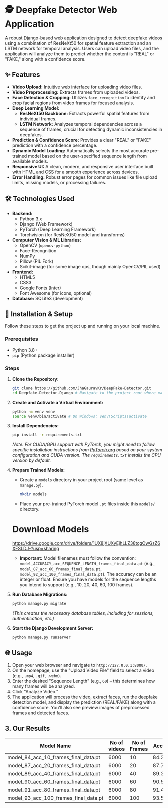 # 🕵️ Deepfake Detector Web Application

A robust Django-based web application designed to detect deepfake videos using a combination of ResNeXt50 for spatial feature extraction and an LSTM network for temporal analysis. Users can upload video files, and the application will analyze them to predict whether the content is "REAL" or "FAKE," along with a confidence score.

## ✨ Features

* **Video Upload:** Intuitive web interface for uploading video files.
* **Video Preprocessing:** Extracts frames from uploaded videos.
* **Face Detection & Cropping:** Utilizes `face_recognition` to identify and crop facial regions from video frames for focused analysis.
* **Deep Learning Model:**
    * **ResNeXt50 Backbone:** Extracts powerful spatial features from individual frames.
    * **LSTM Network:** Analyzes temporal dependencies across a sequence of frames, crucial for detecting dynamic inconsistencies in deepfakes.
* **Prediction & Confidence Score:** Provides a clear "REAL" or "FAKE" prediction with a confidence percentage.
* **Dynamic Model Loading:** Automatically selects the most accurate pre-trained model based on the user-specified sequence length from available models.
* **Responsive UI:** A clean, modern, and responsive user interface built with HTML and CSS for a smooth experience across devices.
* **Error Handling:** Robust error pages for common issues like file upload limits, missing models, or processing failures.

## 🛠️ Technologies Used

* **Backend:**
    * Python 3.x
    * Django (Web Framework)
    * PyTorch (Deep Learning Framework)
    * Torchvision (for ResNeXt50 model and transforms)
* **Computer Vision & ML Libraries:**
    * OpenCV (`opencv-python`)
    * Face-Recognition
    * NumPy
    * Pillow (PIL Fork)
    * Scikit-image (for some image ops, though mainly OpenCV/PIL used)
* **Frontend:**
    * HTML5
    * CSS3
    * Google Fonts (Inter)
    * Font Awesome (for icons, optional)
* **Database:** SQLite3 (development)

## 🚀 Installation & Setup

Follow these steps to get the project up and running on your local machine.

### Prerequisites

* Python 3.8+
* `pip` (Python package installer)

### Steps

1.  **Clone the Repository:**
    ```bash
    git clone https://github.com/JhaGauravKr/DeepFake-Detector.git
    cd Deepfake-Detector-Django # Navigate to the project root where manage.py is
    ```

2.  **Create and Activate a Virtual Environment:**
    ```bash
    python -m venv venv
    source venv/bin/activate # On Windows: venv\Scripts\activate
    ```

3.  **Install Dependencies:**
    ```bash
    pip install -r requirements.txt
    ```
    *Note: For CUDA/GPU support with PyTorch, you might need to follow specific installation instructions from [PyTorch.org](https://pytorch.org/get-started/locally/) based on your system configuration and CUDA version. The `requirements.txt` installs the CPU version by default.*

4.  **Prepare Trained Models:**
    * Create a `models` directory in your project root (same level as `manage.py`).
        ```bash
        mkdir models
        ```
    * Place your pre-trained PyTorch model `.pt` files inside this `models/` directory.
    # Download Models
      https://drive.google.com/drive/folders/1UX8jXUXyEjhLLZ38tcgOwGsZ6XFSLDJ-?usp=sharing

    * **Important:** Model filenames must follow the convention:
        `model_ACCURACY_acc_SEQUENCE_LENGTH_frames_final_data.pt`
        (e.g., `model_87_acc_60_frames_final_data.pt`, `model_92_acc_100_frames_final_data.pt`). The accuracy can be an integer or float. Ensure you have models for the sequence lengths you intend to support (e.g., 10, 20, 40, 60, 100 frames).

5.  **Run Database Migrations:**
    ```bash
    python manage.py migrate
    ```
    *(This creates the necessary database tables, including for sessions, authentication, etc.)*

6.  **Start the Django Development Server:**
    ```bash
    python manage.py runserver
    ```

## 🌐 Usage

1.  Open your web browser and navigate to `http://127.0.0.1:8000/`.
2.  On the homepage, use the "Upload Video File" field to select a video (e.g., `.mp4`, `.gif`, `.webm`).
3.  Enter the desired "Sequence Length" (e.g., `60`) – this determines how many frames will be analyzed.
4.  Click "Analyze Video."
5.  The application will process the video, extract faces, run the deepfake detection model, and display the prediction (REAL/FAKE) along with a confidence score. You'll also see preview images of preprocessed frames and detected faces.



## 3. Our Results

| Model Name | No of videos | No of Frames | Accuracy |
|------------|--------------|--------------|----------|
|model_84_acc_10_frames_final_data.pt |6000 |10 |84.21461|
|model_87_acc_20_frames_final_data.pt | 6000 |20 |87.79160|
|model_89_acc_40_frames_final_data.pt | 6000| 40 |89.34681|
|model_90_acc_60_frames_final_data.pt | 6000| 60 |90.59097 |
|model_91_acc_80_frames_final_data.pt | 6000 | 80 | 91.49818 |
|model_93_acc_100_frames_final_data.pt| 6000 | 100 | 93.58794|


